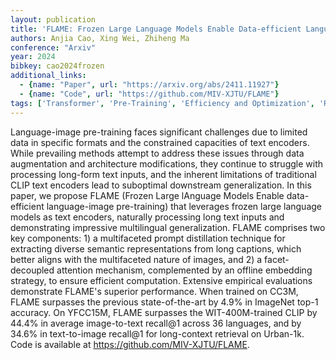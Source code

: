 ```yaml
---
layout: publication
title: 'FLAME: Frozen Large Language Models Enable Data-efficient Language-image Pre-training'
authors: Anjia Cao, Xing Wei, Zhiheng Ma
conference: "Arxiv"
year: 2024
bibkey: cao2024frozen
additional_links:
  - {name: "Paper", url: "https://arxiv.org/abs/2411.11927"}
  - {name: "Code", url: "https://github.com/MIV-XJTU/FLAME"}
tags: ['Transformer', 'Pre-Training', 'Efficiency and Optimization', 'RAG', 'Model Architecture', 'Training Techniques', 'Attention Mechanism', 'Has Code', 'Prompting', 'Distillation']
---
```

Language-image pre-training faces significant challenges due to limited data
in specific formats and the constrained capacities of text encoders. While
prevailing methods attempt to address these issues through data augmentation
and architecture modifications, they continue to struggle with processing
long-form text inputs, and the inherent limitations of traditional CLIP text
encoders lead to suboptimal downstream generalization. In this paper, we
propose FLAME (Frozen Large lAnguage Models Enable data-efficient
language-image pre-training) that leverages frozen large language models as
text encoders, naturally processing long text inputs and demonstrating
impressive multilingual generalization. FLAME comprises two key components: 1)
a multifaceted prompt distillation technique for extracting diverse semantic
representations from long captions, which better aligns with the multifaceted
nature of images, and 2) a facet-decoupled attention mechanism, complemented by
an offline embedding strategy, to ensure efficient computation. Extensive
empirical evaluations demonstrate FLAME's superior performance. When trained on
CC3M, FLAME surpasses the previous state-of-the-art by 4.9% in ImageNet top-1
accuracy. On YFCC15M, FLAME surpasses the WIT-400M-trained CLIP by 44.4% in
average image-to-text recall@1 across 36 languages, and by 34.6% in
text-to-image recall@1 for long-context retrieval on Urban-1k. Code is
available at https://github.com/MIV-XJTU/FLAME.
